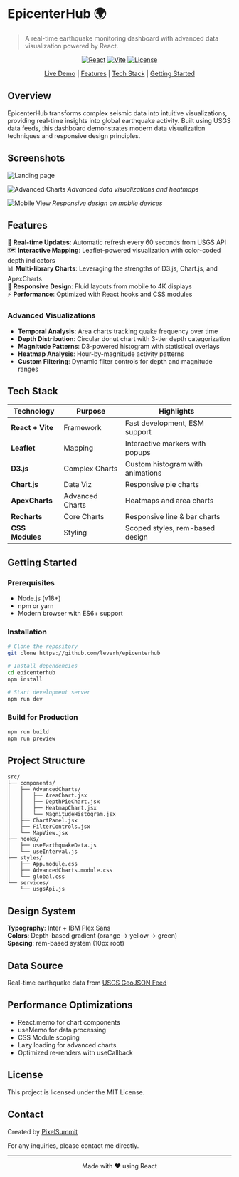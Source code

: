# EpicenterHub 🌍

> A real-time earthquake monitoring dashboard with advanced data visualization powered by React.

<div align="center">

[![React](https://img.shields.io/badge/React-18.2.0-61DAFB?logo=react)](https://reactjs.org)
[![Vite](https://img.shields.io/badge/Vite-4.3.9-646CFF?logo=vite)](https://vitejs.dev)
[![License](https://img.shields.io/badge/License-MIT-green.svg)](LICENSE)

[Live Demo](https://extraordinary-maamoul-73fb24.netlify.app/) | [Features](#features) | [Tech Stack](#tech-stack) | [Getting Started](#getting-started)

</div>

## Overview

EpicenterHub transforms complex seismic data into intuitive visualizations, providing real-time insights into global earthquake activity. Built using USGS data feeds, this dashboard demonstrates modern data visualization techniques and responsive design principles.

## Screenshots

![Landing page](./public/screenshot1.png)

![Advanced Charts](/public/screenshot2.png)
*Advanced data visualizations and heatmaps*

![Mobile View](/public/screenshot5.png)
*Responsive design on mobile devices*

</details>

## Features

🔄 **Real-time Updates**: Automatic refresh every 60 seconds from USGS API  
🗺️ **Interactive Mapping**: Leaflet-powered visualization with color-coded depth indicators  
📊 **Multi-library Charts**: Leveraging the strengths of D3.js, Chart.js, and ApexCharts  
📱 **Responsive Design**: Fluid layouts from mobile to 4K displays  
⚡ **Performance**: Optimized with React hooks and CSS modules  

### Advanced Visualizations

- **Temporal Analysis**: Area charts tracking quake frequency over time
- **Depth Distribution**: Circular donut chart with 3-tier depth categorization
- **Magnitude Patterns**: D3-powered histogram with statistical overlays
- **Heatmap Analysis**: Hour-by-magnitude activity patterns
- **Custom Filtering**: Dynamic filter controls for depth and magnitude ranges

## Tech Stack

| Technology | Purpose | Highlights |
|------------|---------|------------|
| **React + Vite** | Framework | Fast development, ESM support |
| **Leaflet** | Mapping | Interactive markers with popups |
| **D3.js** | Complex Charts | Custom histogram with animations |
| **Chart.js** | Data Viz | Responsive pie charts |
| **ApexCharts** | Advanced Charts | Heatmaps and area charts |
| **Recharts** | Core Charts | Responsive line & bar charts |
| **CSS Modules** | Styling | Scoped styles, rem-based design |

## Getting Started

### Prerequisites

- Node.js (v18+)
- npm or yarn
- Modern browser with ES6+ support

### Installation

```bash
# Clone the repository
git clone https://github.com/leverh/epicenterhub

# Install dependencies
cd epicenterhub
npm install

# Start development server
npm run dev
```

### Build for Production

```bash
npm run build
npm run preview
```

## Project Structure

```
src/
├── components/
│   ├── AdvancedCharts/
│   │   ├── AreaChart.jsx
│   │   ├── DepthPieChart.jsx
│   │   ├── HeatmapChart.jsx
│   │   └── MagnitudeHistogram.jsx
│   ├── ChartPanel.jsx
│   ├── FilterControls.jsx
│   └── MapView.jsx
├── hooks/
│   ├── useEarthquakeData.js
│   └── useInterval.js
├── styles/
│   ├── App.module.css
│   ├── AdvancedCharts.module.css
│   └── global.css
└── services/
    └── usgsApi.js
```

## Design System

**Typography**: Inter + IBM Plex Sans  
**Colors**: Depth-based gradient (orange → yellow → green)  
**Spacing**: rem-based system (10px root)  

## Data Source

Real-time earthquake data from [USGS GeoJSON Feed](https://earthquake.usgs.gov/earthquakes/feed/v1.0/geojson.php)

## Performance Optimizations

- React.memo for chart components
- useMemo for data processing
- CSS Module scoping
- Lazy loading for advanced charts
- Optimized re-renders with useCallback
  
## License

This project is licensed under the MIT License.

## Contact

Created by [PixelSummit](https://pixelsummit.dev/)

For any inquiries, please contact me directly.

---

<div align="center">
  Made with ❤️ using React
</div>